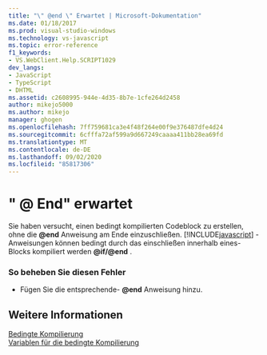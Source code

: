 ```yaml
---
title: "\" @end \" Erwartet | Microsoft-Dokumentation"
ms.date: 01/18/2017
ms.prod: visual-studio-windows
ms.technology: vs-javascript
ms.topic: error-reference
f1_keywords:
- VS.WebClient.Help.SCRIPT1029
dev_langs:
- JavaScript
- TypeScript
- DHTML
ms.assetid: c2608995-944e-4d35-8b7e-1cfe264d2458
author: mikejo5000
ms.author: mikejo
manager: ghogen
ms.openlocfilehash: 7ff759681ca3e4f48f264e00f9e376487dfe4d24
ms.sourcegitcommit: 6cfffa72af599a9d667249caaaa411bb28ea69fd
ms.translationtype: MT
ms.contentlocale: de-DE
ms.lasthandoff: 09/02/2020
ms.locfileid: "85817306"
---
```

# <a name="expected-end"></a>" \@ End" erwartet
Sie haben versucht, einen bedingt kompilierten Codeblock zu erstellen, ohne die <strong>@end</strong> Anweisung am Ende einzuschließen. [!INCLUDE[javascript](../../javascript/includes/javascript-md.md)] -Anweisungen können bedingt durch das einschließen innerhalb eines-Blocks kompiliert werden <strong>@if/@end</strong> .  
  
### <a name="to-correct-this-error"></a>So beheben Sie diesen Fehler  
  
- Fügen Sie die entsprechende- <strong>@end</strong> Anweisung hinzu.  
  
## <a name="see-also"></a>Weitere Informationen  
 [Bedingte Kompilierung](../../javascript/advanced/conditional-compilation-javascript.md)   
 [Variablen für die bedingte Kompilierung](../../javascript/advanced/conditional-compilation-variables-javascript.md)
